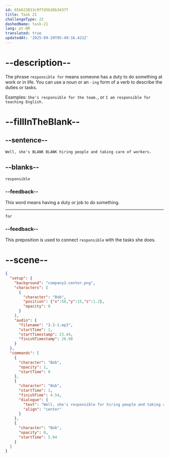 ```yaml
---
id: 65b623813c9f7d5b26b3437f
title: Task 21
challengeType: 22
dashedName: task-21
lang: pt-BR
translated: true
updatedAt: '2025-09-29T05:49:16.421Z'
---
```


<!-- (Audio) Bob: Well, she's responsible for hiring people and taking care of workers. -->

# --description--

The phrase `responsible for` means someone has a duty to do something at work or in life. You can use a noun or an `-ing` form of a verb to describe the duties or tasks.

Examples: `She's responsible for the team.`, or `I am responsible for teaching English.`

# --fillInTheBlank--

## --sentence--

`Well, she's BLANK BLANK hiring people and taking care of workers.`

## --blanks--

`responsible`

### --feedback--

This word means having a duty or job to do something.

---

`for`

### --feedback--

This preposition is used to connect `responsible` with the tasks she does.

# --scene--

```json
{
  "setup": {
    "background": "company2-center.png",
    "characters": [
      {
        "character": "Bob",
        "position": {"x":50,"y":15,"z":1.2},
        "opacity": 0
      }
    ],
    "audio": {
      "filename": "3.3-1.mp3",
      "startTime": 1,
      "startTimestamp": 23.44,
      "finishTimestamp": 26.98
    }
  },
  "commands": [
    {
      "character": "Bob",
      "opacity": 1,
      "startTime": 0
    },
    {
      "character": "Bob",
      "startTime": 1,
      "finishTime": 4.54,
      "dialogue": {
        "text": "Well, she's responsible for hiring people and taking care of workers.",
        "align": "center"
      }
    },
    {
      "character": "Bob",
      "opacity": 0,
      "startTime": 5.04
    }
  ]
}
```
